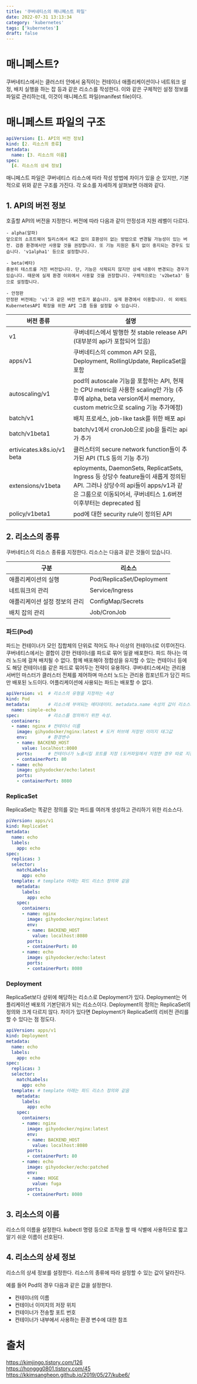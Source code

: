 ```yaml
---
title: '쿠버네티스의 매니페스트 파일'
date: 2022-07-31 13:13:34
category: 'kubernetes'
tags: ['kubernetes']
draft: false
---
```


# 매니페스트?


쿠버네티스에서는 클러스터 안에서 움직이는 컨테이너 애플리케이션이나 네트워크 설정, 배치 실행을 하는 잡 등과 같은 리소스를 작성한다. 이와 같은 구체적인 설정 정보를 파일로 관리하는데, 이것이 매니페스트 파일(manifest file)이다.


# 매니페스트 파일의 구조


```yaml
apiVersion: [1. API의 버전 정보]
kind: [2. 리소스의 종류]
metadata:
  name: [3. 리소스의 이름]
spec:
  [4. 리소스의 상세 정보]
```


매니페스트 파일은 쿠버네티스 리소스에 따라 작성 방법에 차이가 있을 순 있지만, 기본적으로 위와 같은 구조를 가진다. 각 요소를 자세하게 살펴보면 아래와 같다.


## 1. API의 버전 정보


호출할 API의 버전을 지정한다. 버전에 따라 다음과 같이 안정성과 지원 레벨이 다르다.


    - alpha(알파)
    앞으로의 소프트웨어 릴리스에서 예고 없이 호환성이 없는 방법으로 변경될 가능성이 있는 버전. 검증 환경에서만 사용할 것을 권장합니다. 또 기능 지원은 통지 없이 중지되는 경우도 있습니다. 'v1alpha1' 등으로 설정합니다.

    - beta(베타)
    충분히 테스트를 거친 버전입니다. 단, 기능은 삭제되지 않지만 상세 내용이 변경되는 경우가 있습니다. 때문에 실제 환경 이외에서 사용할 것을 권장합니다. 구체적으로는 'v2beta3' 등으로 설정합니다.

    - 안정판
    안정판 버전에는 'v1'과 같은 버전 번호가 붙습니다. 실제 환경에서 이용합니다. 이 외에도 KubernetesAPI 확장을 위한 API 그룹 등을 설정할 수 있습니다.


|버전 종류|설명|
|---|---|
|v1|쿠버네티스에서 발행한 첫 stable release API (대부분의 api가 포함되어 있음) |
|apps/v1|쿠버네티스의 common API 모음, Deployment, RollingUpdate, ReplicaSet을 포함|
|autoscaling/v1|pod의 autoscale 기능을 포함하는 API, 현재는 CPU metric을 사용한 scaling만 가능 (추후에 alpha, beta version에서 memory, custom metric으로 scaling 기능 추가예정)|
|batch/v1|배치 프로세스, job-like task를 위한 배포 api|
|batch/v1beta1|batch/v1에서 cronJob으로 job을 돌리는 api가 추가|
|ertivicates.k8s.io/v1 beta|클러스터의 secure network function들이 추가된 API (TLS 등의 기능 추가)|
|extensions/v1beta|eployments, DaemonSets, ReplicatSets, Ingress 등 상당수 feature들이 새롭게 정의된 API. 그러나 상당수의 api들이 apps/v1과 같은 그룹으로 이동되어서, 쿠버네티스 1.6버젼 이후부터는 deprecated 됨|
|policy/v1beta1|pod에 대한 security rule이 정의된 API|
 

## 2. 리소스의 종류


쿠버네티스의 리소스 종류를 지정한다. 리소스는 다음과 같은 것들이 있습니다.


|구분|리소스|
|---|---|
|애플리케이션의 실행|Pod/ReplicaSet/Deployment|
|네트워크의 관리|Service/Ingress|
|애플리케이션 설정 정보의 관리|ConfigMap/Secrets|
|배치 잡의 관리|Job/CronJob|


### 파드(Pod)


파드는 컨테이너가 모인 집합체의 단위로 적어도 하나 이상의 컨테이너로 이루어진다. 쿠버네티스에서는 결합이 강한 컨테이너를 파드로 묶어 일괄 배포한다. 
파드 하나는 여러 노드에 걸쳐 배치될 수 없다. 함께 배포해야 정합성을 유지할 수 있는 컨테이너 등에도 해당 컨테이너를 같은 파드로 묶어두는 전략이 유용하다. 
쿠버네티스에서는 관리용 서버인 마스터가 클러스터 전체를 제어하며 마스터 노드는 관리용 컴포넌트가 담긴 파드만 배포된 노드이다. 어플리케이션에 사용되는 파드는 배포할 수 없다.


```yaml
apiVersion: v1  # 리소스의 유형을 지정하는 속성
kind: Pod
metadata:       # 리소스에 부여되는 메타데이터. metadata.name 속성의 값이 리소스의 이름이 된다.
  name: simple-echo
spec:           # 리소스를 정의하기 위한 속성.
  containers:
  - name: nginx # 컨테이너 이름
    image: gihyodocker/nginx:latest # 도커 허브에 저장된 이미지 태그값
    env:        # 환경변수
    - name: BACKEND_HOST
      value: localhost:8080
    ports:      # 컨테이너가 노출시킬 포트를 지정 (도커파일에서 지정한 경우 따로 지정할필요 x)
    - containerPort: 80
  - name: echo
    image: gihyodocker/echo:latest
    ports:
    - containerPort: 8080
```

### ReplicaSet


ReplicaSet는 똑같은 정의를 갖는 파드를 여러개 생성하고 관리하기 위한 리소스다.


```yaml
piVersion: apps/v1
kind: ReplicaSet
metadata:
  name: echo
  labels:
    app: echo
spec:
  replicas: 3
  selector:
    matchLabels:
      app: echo
  template: # template 아래는 파드 리소스 정의와 같음
    metadata:
      labels:
        app: echo
    spec:
      containers:
      - name: nginx
        image: gihyodocker/nginx:latest
        env:
        - name: BACKEND_HOST
          value: localhost:8080
        ports:
        - containerPort: 80
      - name: echo
        image: gihyodocker/echo:latest
        ports:
        - containerPort: 8080
```


### Deployment


ReplicaSet보다 상위에 해당하는 리소스로 Deployment가 있다. Deployment는 어플리케이션 배포의 기본단위가 되는 리소스이다.
Deployment의 정의는 ReplicaSet의 정의와 크게 다르지 않다. 차이가 있다면 Deployment가 ReplicaSet의 리비전 관리를 할 수 있다는 점 정도다.


```yaml
apiVersion: apps/v1
kind: Deployment
metadata:
  name: echo
  labels:
    app: echo
spec:
  replicas: 3
  selector:
    matchLabels:
      app: echo
  template: # template 아래는 파드 리소스 정의와 같음
    metadata:
      labels:
        app: echo
    spec:
      containers:
      - name: nginx
        image: gihyodocker/nginx:latest
        env:
        - name: BACKEND_HOST
          value: localhost:8080
        ports:
        - containerPort: 80
      - name: echo
        image: gihyodocker/echo:patched
        env:
        - name: HOGE
          value: fuga
        ports:
        - containerPort: 8080
```


## 3. 리소스의 이름


리소스의 이름을 설정한다. kubectl 명령 등으로 조작을 할 때 식별에 사용하므로 짧고 알기 쉬운 이름이 선호된다.


## 4. 리소스의 상세 정보


리소스의 상세 정보를 설정한다. 리소스의 종류에 따라 설정할 수 있는 값이 달라진다.

예를 들어 Pod의 경우 다음과 같은 값을 설정한다.

- 컨테이너의 이름
- 컨테이너 이미지의 저장 위치
- 컨테이너가 전송할 포트 번호
- 컨테이너가 내부에서 사용하는 환경 변수에 대한 참조


# 출처
https://kimjingo.tistory.com/126</br>
https://honggg0801.tistory.com/45</br>
https://kkimsangheon.github.io/2019/05/27/kube6/